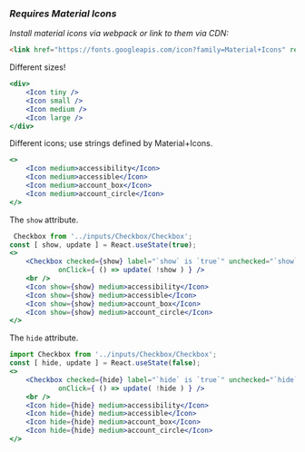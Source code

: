### *Requires Material Icons*
*Install material icons via webpack or link to them via CDN:*
```html
<link href="https://fonts.googleapis.com/icon?family=Material+Icons" rel="stylesheet">
```

Different sizes!

```jsx
<div>
    <Icon tiny />
    <Icon small />
    <Icon medium />
    <Icon large />
</div>
```

Different icons; use strings defined by Material+Icons.

```jsx
<>
    <Icon medium>accessibility</Icon>
    <Icon medium>accessible</Icon>
    <Icon medium>account_box</Icon>
    <Icon medium>account_circle</Icon>
</>
```

The `show` attribute.
```jsx
 Checkbox from '../inputs/Checkbox/Checkbox';
const [ show, update ] = React.useState(true);
<>
    <Checkbox checked={show} label="`show` is `true`" unchecked="`show` is `false`" 
            onClick={ () => update( !show ) } />
    <br />
    <Icon show={show} medium>accessibility</Icon>
    <Icon show={show} medium>accessible</Icon>
    <Icon show={show} medium>account_box</Icon>
    <Icon show={show} medium>account_circle</Icon>
</>
```

The `hide` attribute.
```jsx
import Checkbox from '../inputs/Checkbox/Checkbox';
const [ hide, update ] = React.useState(false);
<>
    <Checkbox checked={hide} label="`hide` is `true`" unchecked="`hide` is `false`" 
            onClick={ () => update( !hide ) } />
    <br />
    <Icon hide={hide} medium>accessibility</Icon>
    <Icon hide={hide} medium>accessible</Icon>
    <Icon hide={hide} medium>account_box</Icon>
    <Icon hide={hide} medium>account_circle</Icon>
</>
```
